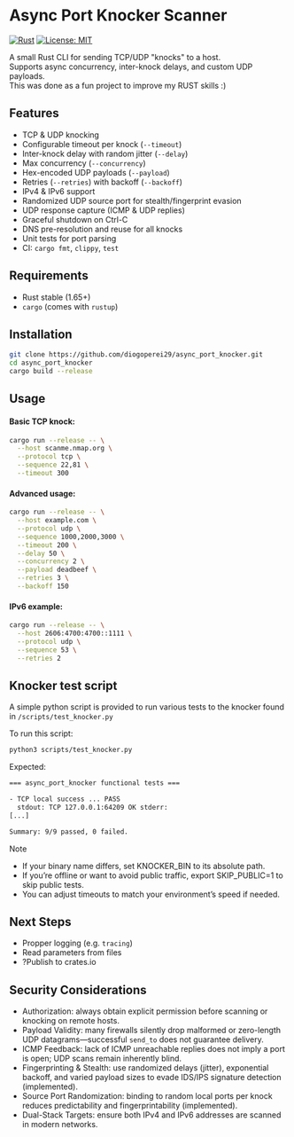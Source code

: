# Async Port Knocker Scanner

[![Rust](https://img.shields.io/badge/Rust-%23000000.svg?e&logo=rust&logoColor=white)](#)
[![License: MIT](https://img.shields.io/badge/License-MIT-yellow.svg)](https://opensource.org/licenses/MIT)

A small Rust CLI for sending TCP/UDP "knocks" to a host.  
Supports async concurrency, inter-knock delays, and custom UDP payloads.  
This was done as a fun project to improve my RUST skills :)

## Features

- TCP & UDP knocking  
- Configurable timeout per knock (`--timeout`)  
- Inter-knock delay with random jitter (`--delay`)  
- Max concurrency (`--concurrency`)  
- Hex-encoded UDP payloads (`--payload`)  
- Retries (`--retries`) with backoff (`--backoff`)  
- IPv4 & IPv6 support  
- Randomized UDP source port for stealth/fingerprint evasion  
- UDP response capture (ICMP & UDP replies)  
- Graceful shutdown on Ctrl-C  
- DNS pre-resolution and reuse for all knocks  
- Unit tests for port parsing  
- CI: `cargo fmt`, `clippy`, `test`

## Requirements

- Rust stable (1.65+)
- `cargo` (comes with `rustup`)

## Installation

```bash
git clone https://github.com/diogoperei29/async_port_knocker.git
cd async_port_knocker
cargo build --release
```

## Usage 

#### Basic TCP knock:
```bash
cargo run --release -- \
  --host scanme.nmap.org \
  --protocol tcp \
  --sequence 22,81 \
  --timeout 300
```

#### Advanced usage:
```bash
cargo run --release -- \
  --host example.com \
  --protocol udp \
  --sequence 1000,2000,3000 \
  --timeout 200 \
  --delay 50 \
  --concurrency 2 \
  --payload deadbeef \
  --retries 3 \
  --backoff 150
```

#### IPv6 example:
```bash
cargo run --release -- \
  --host 2606:4700:4700::1111 \
  --protocol udp \
  --sequence 53 \
  --retries 2
```

## Knocker test script

A simple python script is provided to run various tests to the knocker found in `/scripts/test_knocker.py`

To run this script:
```bash
python3 scripts/test_knocker.py
```

Expected:
```bash
=== async_port_knocker functional tests ===

- TCP local success ... PASS
  stdout: TCP 127.0.0.1:64209 OK stderr:
[...]

Summary: 9/9 passed, 0 failed.
```

> [!NOTE]  
> - If your binary name differs, set KNOCKER_BIN to its absolute path.
> - If you’re offline or want to avoid public traffic, export SKIP_PUBLIC=1 to skip public tests.
> - You can adjust timeouts to match your environment’s speed if needed.

## Next Steps

- Propper logging (e.g. `tracing`)  
- Read parameters from files
- ?Publish to crates.io

## Security Considerations

- Authorization: always obtain explicit permission before scanning or knocking on remote hosts.
- Payload Validity: many firewalls silently drop malformed or zero-length UDP datagrams—successful `send_to` does not guarantee delivery.
- ICMP Feedback: lack of ICMP unreachable replies does not imply a port is open; UDP scans remain inherently blind.
- Fingerprinting & Stealth: use randomized delays (jitter), exponential backoff, and varied payload sizes to evade IDS/IPS signature detection (implemented).
- Source Port Randomization: binding to random local ports per knock reduces predictability and fingerprintability (implemented).
- Dual-Stack Targets: ensure both IPv4 and IPv6 addresses are scanned in modern networks.

